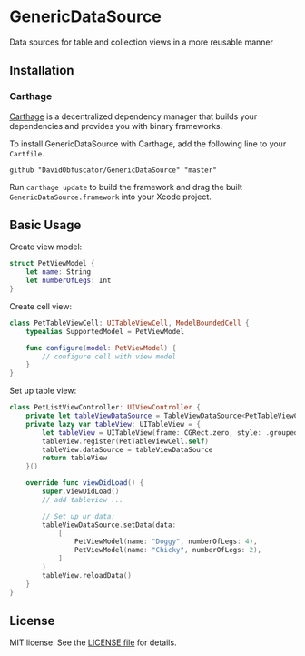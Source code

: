 # GenericDataSource

Data sources for table and collection views in a more reusable manner

## Installation

### Carthage

[Carthage](https://github.com/Carthage/Carthage) is a decentralized dependency manager that builds your dependencies and provides you with binary frameworks.

To install GenericDataSource with Carthage, add the following line to your `Cartfile`.

```ogdl
github "DavidObfuscator/GenericDataSource" "master"
```

Run `carthage update` to build the framework and drag the built `GenericDataSource.framework` into your Xcode project.

## Basic Usage

Create view model:

```swift
struct PetViewModel {
    let name: String
    let numberOfLegs: Int
}
```

Create cell view:

```swift
class PetTableViewCell: UITableViewCell, ModelBoundedCell {
    typealias SupportedModel = PetViewModel

    func configure(model: PetViewModel) {
        // configure cell with view model
    }
}
```

Set up table view:

```swift
class PetListViewController: UIViewController {
    private let tableViewDataSource = TableViewDataSource<PetTableViewCell>()
    private lazy var tableView: UITableView = {
        let tableView = UITableView(frame: CGRect.zero, style: .grouped)
        tableView.register(PetTableViewCell.self)
        tableView.dataSource = tableViewDataSource
        return tableView
    }()

    override func viewDidLoad() {
        super.viewDidLoad()
        // add tableview ...

        // Set up ur data:
        tableViewDataSource.setData(data:
            [
                PetViewModel(name: "Doggy", numberOfLegs: 4),
                PetViewModel(name: "Chicky", numberOfLegs: 2),
            ]
        )
        tableView.reloadData()
    }
}
```

## License

MIT license. See the [LICENSE file](LICENSE.txt) for details.
